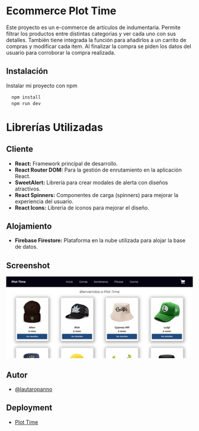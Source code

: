 
# Ecommerce Plot Time

Este proyecto es un e-commerce de artículos de indumentaria. Permite filtrar los productos entre distintas categorias y ver cada uno con sus detalles. También tiene integrada la función para añadirlos a un carrito de compras y modificar cada item. Al finalizar la compra se piden los datos del usuario para corroborar la compra realizada.


## Instalación

Instalar mi proyecto con npm

```bash
  npm install
  npm run dev
```

    
# Librerías Utilizadas

## Cliente

- **React:** Framework principal de desarrollo.
- **React Router DOM:** Para la gestión de enrutamiento en la aplicación React.
- **SweetAlert:** Librería para crear modales de alerta con diseños atractivos.
- **React Spinners:** Componentes de carga (spinners) para mejorar la experiencia del usuario.
- **React Icons:** Libreria de iconos para mejorar el diseño.

## Alojamiento

- **Firebase Firestore:** Plataforma en la nube utilizada para alojar la base de datos.

## Screenshot

![App Screenshot](/public/img/screenshot.png)


## Autor

- [@lautaropanno](https://www.github.com/lautaropanno)


## Deployment
- [Plot Time](https://)